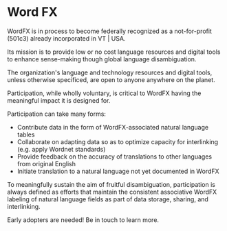 # Word FX

WordFX is in process to become federally recognized as a not-for-profit (501c3) already incorporated in VT | USA. 

Its mission is to provide low or no cost language resources and digital tools to enhance sense-making though global language disambiguation. 

The organization's language and technology resources and digital tools, unless otherwise specificed, are open to anyone anywhere on the planet. 

Participation, while wholly voluntary, is critical to WordFX having the meaningful impact it is designed for. 

Participation can take many forms:
- Contribute data in the form of WordFX-associated natural language tables
- Collaborate on adapting data so as to optimize capacity for interlinking (e.g. apply Wordnet standards) 
- Provide feedback on the accuracy of translations to other languages from original English
- Initiate translation to a natural language not yet documented in WordFX

To meaningfully sustain the aim of fruitful disambiguation, participation is always defined as efforts that maintain the consistent associative WordFX labeling of natural language fields as part of data storage, sharing, and interlinking. 

Early adopters are needed! Be in touch to learn more. 
